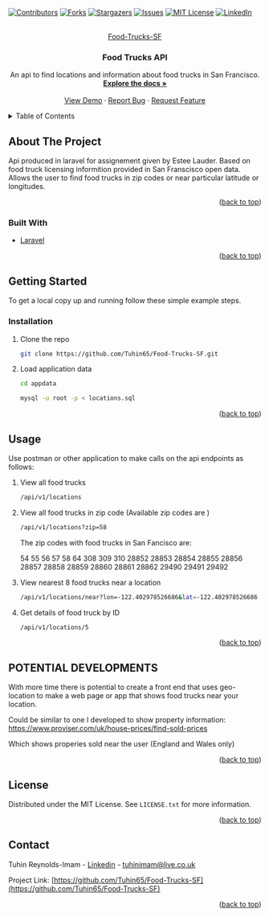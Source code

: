 <div id="top"></div>


<!-- PROJECT SHIELDS -->
<!--
*** I'm using markdown "reference style" links for readability.
*** Reference links are enclosed in brackets [ ] instead of parentheses ( ).
*** See the bottom of this document for the declaration of the reference variables
*** for contributors-url, forks-url, etc. This is an optional, concise syntax you may use.
*** https://www.markdownguide.org/basic-syntax/#reference-style-links
-->
[![Contributors][contributors-shield]][contributors-url]
[![Forks][forks-shield]][forks-url]
[![Stargazers][stars-shield]][stars-url]
[![Issues][issues-shield]][issues-url]
[![MIT License][license-shield]][license-url]
[![LinkedIn][linkedin-shield]][linkedin-url]



<!-- PROJECT LOGO -->
<br />
<div align="center">
  <a href="https://github.com/Tuhin65/Food-Trucks-SF">
    Food-Trucks-SF
  </a>

<h3 align="center">Food Trucks API</h3>

  <p align="center">
    An api to find locations and information about food trucks in San Francisco.
    <br />
    <a href="https://github.com/Tuhin65/Food-Trucks-SF"><strong>Explore the docs »</strong></a>
    <br />
    <br />
    <a href="https://github.com/Tuhin65/Food-Trucks-SF">View Demo</a>
    ·
    <a href="https://github.com/Tuhin65/Food-Trucks-SF/issues">Report Bug</a>
    ·
    <a href="https://github.com/Tuhin65/Food-Trucks-SF/issues">Request Feature</a>
  </p>
</div>



<!-- TABLE OF CONTENTS -->
<details>
  <summary>Table of Contents</summary>
  <ol>
    <li>
      <a href="#about-the-project">About The Project</a>
      <ul>
        <li><a href="#built-with">Built With</a></li>
      </ul>
    </li>
    <li>
      <a href="#getting-started">Getting Started</a>
      <ul>
        <li><a href="#installation">Installation</a></li>
      </ul>
    </li>
    <li><a href="#usage">Usage</a></li>
    <li><a href="#license">License</a></li>
    <li><a href="#contact">Contact</a></li>
  </ol>
</details>



<!-- ABOUT THE PROJECT -->
## About The Project

Api  produced in laravel for assignement given by Estee Lauder.  Based on food truck licensing informition provided in San Franscisco open data.
Allows the user to find food trucks in zip codes or near particular latitude or longitudes.

<p align="right">(<a href="#top">back to top</a>)</p>



### Built With

* [Laravel](https://laravel.com)


<p align="right">(<a href="#top">back to top</a>)</p>



<!-- GETTING STARTED -->
## Getting Started

To get a local copy up and running follow these simple example steps.

### Installation

1. Clone the repo
   ```sh
   git clone https://github.com/Tuhin65/Food-Trucks-SF.git
   ```
2. Load application data
   ```sh
   cd appdata
   
   mysql -u root -p < locations.sql   
   ```


<p align="right">(<a href="#top">back to top</a>)</p>



<!-- USAGE EXAMPLES -->
## Usage

Use postman or other application to make calls on the api endpoints as follows:

1. View all food trucks
   ```sh
   /api/v1/locations 
   ```

2. View all food trucks in zip code (Available zip codes are )
   ```sh
   /api/v1/locations?zip=58   
   ```
    The zip codes with food trucks in San Fancisco are:

    54
55
56
57
58
64
308
309
310
28852
28853
28854
28855
28856
28857
28858
28859
28860
28861
28862
29490
29491
29492


3. View nearest 8 food trucks near a location
   ```sh
   /api/v1/locations/near?lon=-122.402978526686&lat=-122.402978526686
   ```



4. Get details of food truck by ID
   ```sh
   /api/v1/locations/5
   ```



<p align="right">(<a href="#top">back to top</a>)</p>





<!-- POTENTIAL FUTURE DEVELOPMENT -->
## POTENTIAL DEVELOPMENTS

With more time there is potential to create a front end that uses geo-location to make a web page or app that shows food trucks near your location.

Could be similar to one I developed to show property information: https://www.proviser.com/uk/house-prices/find-sold-prices

Which shows properies sold near the user (England and Wales only)

<p align="right">(<a href="#top">back to top</a>)</p>



<!-- LICENSE -->
## License

Distributed under the MIT License. See `LICENSE.txt` for more information.

<p align="right">(<a href="#top">back to top</a>)</p>



<!-- CONTACT -->
## Contact

Tuhin Reynolds-Imam - [Linkedin](https://www.linkedin.com/in/tuhin-reynolds-imam/) - tuhinimam@live.co.uk

Project Link: [https://github.com/Tuhin65/Food-Trucks-SF](https://github.com/Tuhin65/Food-Trucks-SF)

<p align="right">(<a href="#top">back to top</a>)</p>




<!-- MARKDOWN LINKS & IMAGES -->
<!-- https://www.markdownguide.org/basic-syntax/#reference-style-links -->
[contributors-shield]: https://img.shields.io/github/contributors/github_username/repo_name.svg?style=for-the-badge
[contributors-url]: https://github.com/github_username/repo_name/graphs/contributors
[forks-shield]: https://img.shields.io/github/forks/github_username/repo_name.svg?style=for-the-badge
[forks-url]: https://github.com/github_username/repo_name/network/members
[stars-shield]: https://img.shields.io/github/stars/github_username/repo_name.svg?style=for-the-badge
[stars-url]: https://github.com/github_username/repo_name/stargazers
[issues-shield]: https://img.shields.io/github/issues/github_username/repo_name.svg?style=for-the-badge
[issues-url]: https://github.com/github_username/repo_name/issues
[license-shield]: https://img.shields.io/github/license/github_username/repo_name.svg?style=for-the-badge
[license-url]: https://github.com/github_username/repo_name/blob/master/LICENSE.txt
[linkedin-shield]: https://img.shields.io/badge/-LinkedIn-black.svg?style=for-the-badge&logo=linkedin&colorB=555
[linkedin-url]: https://linkedin.com/in/linkedin_username
[product-screenshot]: images/screenshot.png
